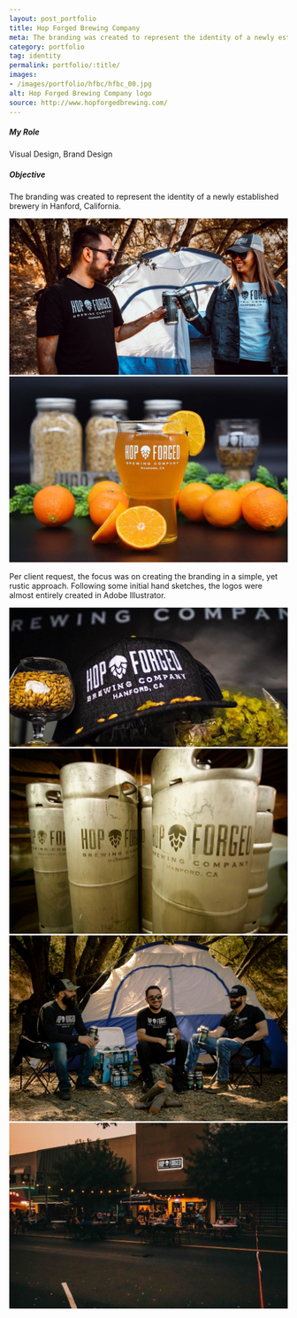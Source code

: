 ```yaml
---
layout: post_portfolio
title: Hop Forged Brewing Company
meta: The branding was created to represent the identity of a newly established brewery in Hanford, California.
category: portfolio
tag: identity
permalink: portfolio/:title/
images: 
- /images/portfolio/hfbc/hfbc_00.jpg
alt: Hop Forged Brewing Company logo
source: http://www.hopforgedbrewing.com/
---
```

##### My Role

Visual Design, Brand Design

##### Objective

The branding was created to represent the identity of a newly established brewery in Hanford, California.

<div class="lightgallery">
  <a href="/images/portfolio/hfbc/hfbc_01.jpg"><img src="/images/portfolio/hfbc/hfbc_01.jpg" alt="Hop Forged Brewing Company - Apparel"></a>
</div>

<div class="lightgallery">
  <a href="/images/portfolio/hfbc/hfbc_02.jpg"><img src="/images/portfolio/hfbc/hfbc_02.jpg" alt="Hop Forged Brewing Company - Glass"></a>
</div>

Per client request, the focus was on creating the branding in a simple, yet rustic approach. Following some initial hand sketches, the logos were almost entirely created in Adobe Illustrator.

<div class="lightgallery">
  <a href="/images/portfolio/hfbc/hfbc_03.jpg"><img src="/images/portfolio/hfbc/hfbc_03.jpg" alt="Hop Forged Brewing Company - Cap and Hops"></a>
</div>

<div class="lightgallery">
  <a href="/images/portfolio/hfbc/hfbc_04.jpg"><img src="/images/portfolio/hfbc/hfbc_04.jpg" alt="Hop Forged Brewing Company - Barrels"></a>
</div>

<div class="lightgallery">
  <a href="/images/portfolio/hfbc/hfbc_05.jpg"><img src="/images/portfolio/hfbc/hfbc_05.jpg" alt="Hop Forged Brewing Company - Camping Apparel"></a>
</div>

<div class="lightgallery">
  <a href="/images/portfolio/hfbc/hfbc_06.jpg"><img src="/images/portfolio/hfbc/hfbc_06.jpg" alt="Hop Forged Brewing Company - Storefront"></a>
</div>